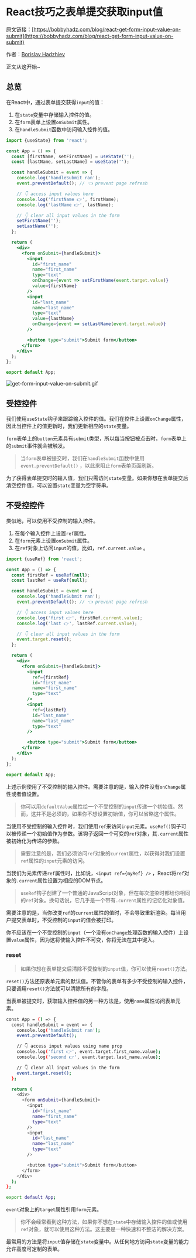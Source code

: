 # React技巧之表单提交获取input值

原文链接：[https://bobbyhadz.com/blog/react-get-form-input-value-on-submit](https://bobbyhadz.com/blog/react-get-form-input-value-on-submit)

作者：[Borislav Hadzhiev](https://bobbyhadz.com/about)

正文从这开始~

## 总览

在React中，通过表单提交获得`input`的值：

1. 在`state`变量中存储输入控件的值。
2. 在`form`表单上设置`onSubmit`属性。
3. 在`handleSubmit`函数中访问输入控件的值。

```jsx
import {useState} from 'react';

const App = () => {
  const [firstName, setFirstName] = useState('');
  const [lastName, setLastName] = useState('');

  const handleSubmit = event => {
    console.log('handleSubmit ran');
    event.preventDefault(); // 👈️ prevent page refresh

    // 👇️ access input values here
    console.log('firstName 👉️', firstName);
    console.log('lastName 👉️', lastName);

    // 👇️ clear all input values in the form
    setFirstName('');
    setLastName('');
  };

  return (
    <div>
      <form onSubmit={handleSubmit}>
        <input
          id="first_name"
          name="first_name"
          type="text"
          onChange={event => setFirstName(event.target.value)}
          value={firstName}
        />
        <input
          id="last_name"
          name="last_name"
          type="text"
          value={lastName}
          onChange={event => setLastName(event.target.value)}
        />

        <button type="submit">Submit form</button>
      </form>
    </div>
  );
};

export default App;
```

![get-form-input-value-on-submit.gif](https://p9-juejin.byteimg.com/tos-cn-i-k3u1fbpfcp/9a2ab5fba258419c80517980d905360b~tplv-k3u1fbpfcp-watermark.image?)

## 受控控件

我们使用`useState`钩子来跟踪输入控件的值。我们在控件上设置`onChange`属性，因此当控件上的值更新时，我们更新相应的`state`变量。

`form`表单上的`button`元素具有`submit`类型，所以每当按钮被点击时，`form`表单上的`submit`事件就会被触发。

> 当`form`表单被提交时，我们在`handleSubmit`函数中使用`event.preventDefault()` ，以此来阻止`form`表单页面刷新。
> 

为了获得表单提交时的输入值，我们只需访问`state`变量。如果你想在表单提交后清空控件值，可以设置`state`变量为空字符串。

## 不受控控件

类似地，可以使用不受控制的输入控件。

1. 在每个输入控件上设置`ref`属性。
2. 在`form`元素上设置`onSubmit`属性。
3. 在`ref`对象上访问`input`的值，比如，`ref.current.value` 。

```jsx
import {useRef} from 'react';

const App = () => {
  const firstRef = useRef(null);
  const lastRef = useRef(null);

  const handleSubmit = event => {
    console.log('handleSubmit ran');
    event.preventDefault(); // 👈️ prevent page refresh

    // 👇️ access input values here
    console.log('first 👉️', firstRef.current.value);
    console.log('last 👉️', lastRef.current.value);

    // 👇️ clear all input values in the form
    event.target.reset();
  };

  return (
    <div>
      <form onSubmit={handleSubmit}>
        <input
          ref={firstRef}
          id="first_name"
          name="first_name"
          type="text"
        />
        <input
          ref={lastRef}
          id="last_name"
          name="last_name"
          type="text"
        />

        <button type="submit">Submit form</button>
      </form>
    </div>
  );
};

export default App;
```

上述示例使用了不受控制的输入控件。需要注意的是，输入控件没有`onChange`属性或者值设置。

> 你可以用`defaultValue`属性给一个不受控制的`input`传递一个初始值。然而，这并不是必须的，如果你不想设置初始值，你可以省略这个属性。
> 

当使用不受控制的输入控件时，我们使用`ref`来访问`input`元素。`useRef()`钩子可以被传递一个初始值作为参数。该钩子返回一个可变的`ref`对象，其`.current`属性被初始化为传递的参数。

> 需要注意的是，我们必须访问`ref`对象的`current`属性，以获得对我们设置`ref`属性的`input`元素的访问。
> 

当我们为元素传递`ref`属性时，比如说，`<input ref={myRef} />` ，React将`ref`对象的`.current`属性设置为相应的DOM节点。

> `useRef`钩子创建了一个普通的JavaScript对象，但在每次渲染时都给你相同的`ref`对象。换句话说，它几乎是一个带有`.current`属性的记忆化对象值。
> 

需要注意的是，当你改变`ref`的`current`属性的值时，不会导致重新渲染。每当用户提交表单时，不受控制的`input`的值会被打印。

你不应该在一个不受控制的`input`（一个没有`onChange`处理函数的输入控件）上设置`value`属性，因为这将使输入控件不可变，你将无法在其中键入。

### reset

> 如果你想在表单提交后清除不受控制的`input`值，你可以使用`reset()`方法。
> 

`reset()`方法还原表单元素的默认值。不管你的表单有多少不受控制的输入控件，只要调用`reset()`方法就可以清除所有的字段。

当表单被提交时，获取输入控件值的另一种方法是，使用`name`属性访问表单元素。

```bash
const App = () => {
  const handleSubmit = event => {
    console.log('handleSubmit ran');
    event.preventDefault();

    // 👇️ access input values using name prop
    console.log('first 👉️', event.target.first_name.value);
    console.log('second 👉️', event.target.last_name.value);

    // 👇️ clear all input values in the form
    event.target.reset();
  };

  return (
    <div>
      <form onSubmit={handleSubmit}>
        <input
          id="first_name"
          name="first_name"
          type="text"
        />
        <input
          id="last_name"
          name="last_name"
          type="text"
        />

        <button type="submit">Submit form</button>
      </form>
    </div>
  );
};

export default App;
```

`event`对象上的`target`属性引用`form`元素。

> 你不会经常看到这种方法，如果你不想在`state`中存储输入控件的值或使用`ref`对象，就可以使用这种方法。这主要是一种快速和不整洁的解决方案。
> 

最常用的方法是将`input`值存储在`state`变量中。从任何地方访问`state`变量的能力允许高度可定制的表单。